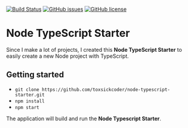 [![Build Status](https://travis-ci.com/toxsickcoder/node-typescript-starter.svg?branch=master)](https://travis-ci.com/toxsickcoder/node-typescript-starter)
[![GitHub issues](https://img.shields.io/github/issues/toxsickcoder/node-typescript-starter.svg)](https://github.com/toxsickcoder/node-typescript-starter/issues)
[![GitHub license](https://img.shields.io/github/license/toxsickcoder/node-typescript-starter.svg)](https://github.com/toxsickcoder/node-typescript-starter/blob/master/LICENSE)



# Node TypeScript Starter

Since I make a lot of projects, I created this **Node TypeScript Starter** to easily create a new Node project with TypeScript.

## Getting started

- `git clone https://github.com/toxsickcoder/node-typescript-starter.git`
- `npm install`
- `npm start`

The application will build and run the **Node Typescript Starter**.
